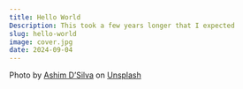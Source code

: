 ```yaml
---
title: Hello World
Description: This took a few years longer that I expected
slug: hello-world
image: cover.jpg
date: 2024-09-04
---
```



Photo by [Ashim D’Silva](https://unsplash.com/@randomlies?utm_content=creditCopyText&utm_medium=referral&utm_source=unsplash) on [Unsplash](https://unsplash.com/photos/push-button-print-post-P_PNZnNd7-Y?utm_content=creditCopyText&utm_medium=referral&utm_source=unsplash)
